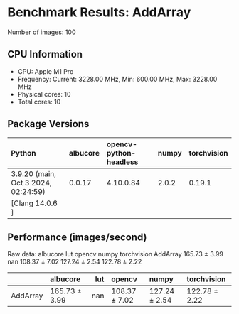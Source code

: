 # Benchmark Results: AddArray

Number of images: 100

## CPU Information

- CPU: Apple M1 Pro
- Frequency: Current: 3228.00 MHz, Min: 600.00 MHz, Max: 3228.00 MHz
- Physical cores: 10
- Total cores: 10

## Package Versions

| Python                                | albucore   | opencv-python-headless   | numpy   | torchvision   |
|:--------------------------------------|:-----------|:-------------------------|:--------|:--------------|
| 3.9.20 (main, Oct  3 2024, 02:24:59)  | 0.0.17     | 4.10.0.84                | 2.0.2   | 0.19.1        |
| [Clang 14.0.6 ]                       |            |                          |         |               |

## Performance (images/second)

Raw data:
               albucore  lut         opencv          numpy    torchvision
AddArray  165.73 ± 3.99  nan  108.37 ± 7.02  127.24 ± 2.54  122.78 ± 2.22

|          | albucore      |   lut | opencv        | numpy         | torchvision   |
|:---------|:--------------|------:|:--------------|:--------------|:--------------|
| AddArray | 165.73 ± 3.99 |   nan | 108.37 ± 7.02 | 127.24 ± 2.54 | 122.78 ± 2.22 |
